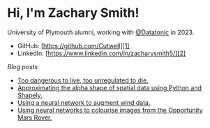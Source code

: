 # Hi, I'm Zachary Smith!

University of Plymouth alumni, working with [@Datatonic](https://datatonic.com/) in 2023.

* GitHub: [https://github.com/Cutwell][1]
* LinkedIn: [https://www.linkedin.com/in/zacharysmith5/][2]

[1]: https://github.com/Cutwell
[2]: https://www.linkedin.com/in/zacharysmith5/

_Blog posts_
<!-- BLOG-POST-LIST:START -->
- [Too dangerous to live, too unregulated to die.](https://cutwell.github.io//ai-art-vs-artists/)
- [Approximating the alpha shape of spatial data using Python and Shapely.](https://cutwell.github.io//spatial-data-boundary/)
- [Using a neural network to augment wind data.](https://cutwell.github.io//neural-network-augmentation/)
- [Using neural networks to colourise images from the Opportunity Mars Rover.](https://cutwell.github.io//opportunity-rover-colourised/)
<!-- BLOG-POST-LIST:END -->
